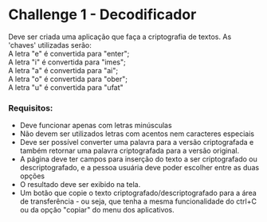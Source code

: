 <h1> Challenge 1 - Decodificador </h1>

<p> Deve ser criada uma aplicação que faça a criptografia de textos. As 'chaves' utilizadas serão: 
<br>
A letra "e" é convertida para "enter";
<br>
A letra "i" é convertida para "imes";
<br>
A letra "a" é convertida para "ai";
<br>
A letra "o" é convertida para "ober";
<br>
A letra "u" é convertida para "ufat" </p>

<h3> <strong> Requisitos: </strong> </h3>
<ul>
  <li>Deve funcionar apenas com letras minúsculas</li>
  <li>Não devem ser utilizados letras com acentos nem caracteres especiais</li>
  <li>Deve ser possível converter uma palavra para a versão criptografada e também retornar uma palavra criptografada para a versão original.</li>
  <li>A página deve ter campos para inserção do texto a ser criptografado ou descriptografado, e a pessoa usuária deve poder escolher entre as duas opções</li>
  <li>O resultado deve ser exibido na tela.</li>
  <li>Um botão que copie o texto criptografado/descriptografado para a área de transferência - ou seja, que tenha a mesma funcionalidade do ctrl+C ou da opção "copiar" do menu dos aplicativos.</li>
</ul>